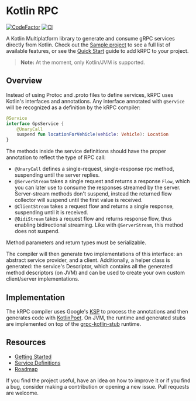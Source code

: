 # Kotlin RPC
[![CodeFactor](https://www.codefactor.io/repository/github/darvld/krpc/badge/main)](https://www.codefactor.io/repository/github/darvld/krpc/overview/main)
[![CI](https://github.com/darvld/krpc/actions/workflows/ci.yml/badge.svg)](https://github.com/darvld/krpc/actions/workflows/ci.yml) 

A Kotlin Multiplatform library to generate and consume gRPC services directly from Kotlin. Check out the [Sample project](https://github.com/darvld/krpc/tree/main/sample) to see a full list of available features, or see the [Quick Start](docs/Basic.md) guide to add kRPC to your project.

> **Note:** At the moment, only Kotlin/JVM is supported.

## Overview

Instead of using Protoc and .proto files to define services, kRPC uses Kotlin's interfaces and annotations. Any
interface annotated with `@Service` will be recognized as a definition by the kRPC compiler:

```kotlin
@Service
interface GpsService {
    @UnaryCall
    suspend fun locationForVehicle(vehicle: Vehicle): Location
}
```

The methods inside the service definitions should have the proper annotation to reflect the type of RPC call:

- `@UnaryCall` defines a single-request, single-response rpc method, suspending until the server replies.
- `@ServerStream` takes a single request and returns a response `Flow`, which you can later use to consume the responses streamed by the server. Server-stream methods don't suspend, instead the returned flow collector will suspend until
  the first value is received.
- `@ClientStream` takes a request flow and returns a single response, suspending until it is received.
- `@BidiStream` takes a request flow and returns response flow, thus enabling bidirectional streaming. Like
  with `@ServerStream`, this method does not suspend.

Method parameters and return types must be serializable.

The compiler will then generate two implementations of this interface: an abstract service provider, and a client.
Additionally, a helper class is generated: the service's Descriptor, which contains all the generated method
descriptors (on JVM) and can be used to create your own custom client/server implementations.

## Implementation

The kRPC compiler uses Google's [KSP](https://github.com/google/ksp) to process the annotations and then generates code
with [KotlinPoet](). On JVM, the runtime and generated stubs are implemented on top of the [grpc-kotlin-stub](https://github.com/grpc/grpc-kotlin)
runtime. 

## Resources

- [Getting Started](docs/Basic.md)
- [Service Definitions](docs/Advanced.md)
- [Roadmap](docs/Roadmap.md)

If you find the project useful, have an idea on how to improve it or if you find a bug, consider making a contribution or opening a new issue. Pull requests are welcome.